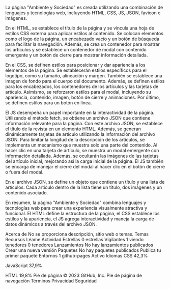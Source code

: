 La página "Ambiente y Sociedad" es creada utilizando una combinación de lenguajes y tecnologías web, incluyendo HTML, CSS, JS, JSON, favicon e imágenes.

En el HTML, se establece el título de la página y se vincula una hoja de estilos CSS externa para aplicar estilos al contenido. Se colocan elementos como el logo de la página, un encabezado vacío y un botón de búsqueda para facilitar la navegación. Además, se crea un contenedor para mostrar los artículos y se establece un contenedor de modal con contenido emergente y un botón de cierre para mostrar información detallada.

En el CSS, se definen estilos para posicionar y dar apariencia a los elementos de la página. Se establecerán estilos específicos para el logotipo, como su tamaño, alineación y margen. También se establece una imagen de fondo para el cuerpo del documento. Además, se definen estilos para los encabezados, los contenedores de los artículos y las tarjetas de artículo. Asimismo, se reforzaron estilos para el modal, incluyendo su apariencia, contenido, imagen, botón de cierre y animaciones. Por último, se definen estilos para un botón en línea.

El JS desempeña un papel importante en la interactividad de la página. Utilizando el método fetch, se obtiene un archivo JSON que contiene información relevante para la página. Con este archivo JSON, se establece el título de la revista en un elemento HTML. Además, se generan dinámicamente tarjetas de artículo utilizando la información del archivo JSON. Para limitar la longitud de la descripción de los artículos, se implementa un mecanismo que muestra solo una parte del contenido. Al hacer clic en una tarjeta de artículo, se muestra un modal emergente con información detallada. Además, se ocultarán las imágenes de las tarjetas del artículo inicial, mejorando así la carga inicial de la página. El JS también se encarga de manejar el cierre del modal al hacer clic en el botón de cierre o fuera del modal.

En el archivo JSON, se define un objeto que contiene un título y una lista de artículos. Cada artículo dentro de la lista tiene un título, dos imágenes y un contenido asociado.

En resumen, la página "Ambiente y Sociedad" combina lenguajes y tecnologías web para crear una experiencia visualmente atractiva y funcional. El HTML define la estructura de la página, el CSS establece los estilos y la apariencia, el JS agrega interactividad y maneja la carga de datos dinámicos a través del archivo JSON.

Acerca de
No se proporciona descripción, sitio web o temas.
Temas
Recursos
 Léame
 Actividad
Estrellas
 0 estrellas
Vigilantes
 1 viendo
tenedores
 0 tenedores
Lanzamientos
No hay lanzamientos publicados
Crear una nueva versión
Paquetes
No hay paquetes publicados
Publica tu primer paquete
Entornos
1
 github-pages Activo
Idiomas
CSS
42,3%
 
JavaScript
37,9%
 
HTML
19,8%
Pie de página
© 2023 GitHub, Inc.
Pie de página de navegación
Términos
Privacidad
Seguridad
